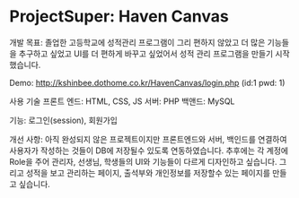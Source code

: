 # ProjectSuper: Haven Canvas

개발 목표: 졸업한 고등학교에 성적관리 프로그램이 그리 편하지 않았고 더 많은 기능들을 추구하고 싶었고 UI를 더 편하게 바꾸고 싶었어서 성적 관리 프로그램을 만들기 시작했습니다.

Demo: http://kshinbee.dothome.co.kr/HavenCanvas/login.php
(id:1 pwd: 1)

사용 기술
  프론트 엔드: HTML, CSS, JS
  서버: PHP
  백앤드: MySQL
  
기능: 로그인(session), 회원가입

개선 사항: 아직 완성되지 않은 프로젝트이지만 프론트엔드와 서버, 백인드를 연결하여 사용자가 작성하는 것들이 DB에 저장될수 있도록 연동하였습니다. 추후에는
각 계정에 Role을 주어 관리자, 선생님, 학생들의 UI와 기능들이 다르게 디자인하고 싶습니다.
그리고 성적을 보고 관리하는 페이지, 출석부와 개인정보를 저장할수 있는 페이지를 만들고 싶습니다.

